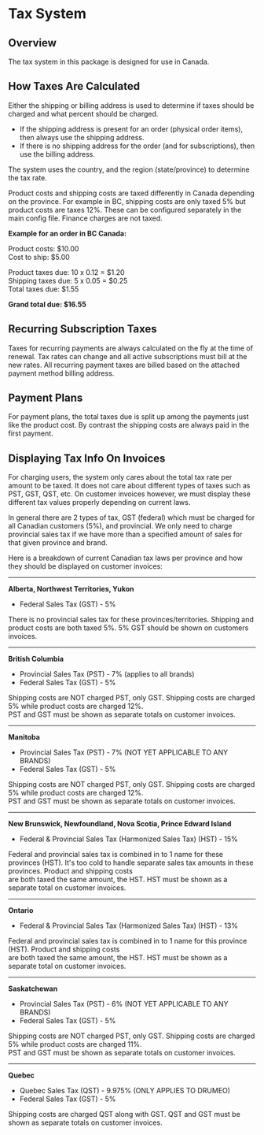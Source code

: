 # Tax System

## Overview

The tax system in this package is designed for use in Canada.

## How Taxes Are Calculated

Either the shipping or billing address is used to determine if taxes should be charged and what percent should be
charged.

- If the shipping address is present for an order (physical order items), then always use the shipping address.
- If there is no shipping address for the order (and for subscriptions), then use the billing address.

The system uses the country, and the region (state/province) to determine the tax rate.

Product costs and shipping costs are taxed differently in Canada depending on the province. For example in BC, 
shipping costs are only taxed 5% but product costs are taxes 12%. These can be configured separately 
in the main config file. Finance charges are not taxed.

**Example for an order in BC Canada:**

Product costs: $10.00  
Cost to ship: $5.00

Product taxes due: 10 x 0.12 = $1.20  
Shipping taxes due: 5 x 0.05 = $0.25  
Total taxes due: $1.55  

**Grand total due: $16.55**

## Recurring Subscription Taxes

Taxes for recurring payments are always calculated on the fly at the time of renewal. Tax rates can change and all 
active subscriptions must bill at the new rates. All recurring payment taxes are billed based on the 
attached payment method billing address.

## Payment Plans

For payment plans, the total taxes due is split up among the payments just like the product cost. By contrast the 
shipping costs are always paid in the first payment.

## Displaying Tax Info On Invoices

For charging users, the system only cares about the total tax rate per amount to be taxed. It does not care 
about different types of taxes such as PST, GST, QST, etc. On customer invoices however, we must display these 
different tax values properly depending on current laws.

In general there are 2 types of tax, GST (federal) which must be charged for all Canadian customers (5%), and
provincial. We only need to charge provincial sales tax if we have more than a specified amount of sales for that 
given province and brand.

Here is a breakdown of current Canadian tax laws per province and how they should be displayed on customer 
invoices:

---
**Alberta, Northwest Territories, Yukon**
- Federal Sales Tax (GST) - 5%

There is no provincial sales tax for these provinces/territories. Shipping and product costs are both taxed 5%. 
5% GST should be shown on customers invoices.

---
**British Columbia**
- Provincial Sales Tax (PST) - 7% (applies to all brands)
- Federal Sales Tax (GST) - 5%

Shipping costs are NOT charged PST, only GST. Shipping costs are charged 5% while product costs are charged 12%.  
PST and GST must be shown as separate totals on customer invoices.

---
**Manitoba**
- Provincial Sales Tax (PST) - 7% (NOT YET APPLICABLE TO ANY BRANDS)
- Federal Sales Tax (GST) - 5%

Shipping costs are NOT charged PST, only GST. Shipping costs are charged 5% while product costs are charged 12%.  
PST and GST must be shown as separate totals on customer invoices.

---
**New Brunswick, Newfoundland, Nova Scotia, Prince Edward Island**
- Federal & Provincial Sales Tax (Harmonized Sales Tax) (HST) - 15%

Federal and provincial sales tax is combined in to 1 name for these provinces (HST). It's too cold 
to handle separate sales tax amounts in these provinces. Product and shipping costs  
are both taxed the same amount, the HST.
HST must be shown as a separate total on customer invoices.

---
**Ontario**
- Federal & Provincial Sales Tax (Harmonized Sales Tax) (HST) - 13%

Federal and provincial sales tax is combined in to 1 name for this province (HST). Product and shipping costs  
are both taxed the same amount, the HST.
HST must be shown as a separate total on customer invoices.

---
**Saskatchewan**
- Provincial Sales Tax (PST) - 6% (NOT YET APPLICABLE TO ANY BRANDS)
- Federal Sales Tax (GST) - 5%

Shipping costs are NOT charged PST, only GST. Shipping costs are charged 5% while product costs are charged 11%.  
PST and GST must be shown as separate totals on customer invoices.

---
**Quebec**
- Quebec Sales Tax (QST) - 9.975% (ONLY APPLIES TO DRUMEO)
- Federal Sales Tax (GST) - 5%

Shipping costs are charged QST along with GST.
QST and GST must be shown as separate totals on customer invoices.